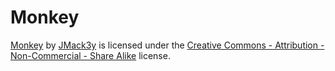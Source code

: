 # Monkey

[Monkey](https://www.thingiverse.com/thing:3508820) by [JMack3y](https://www.thingiverse.com/JMack3y) is licensed under the [Creative Commons - Attribution - Non-Commercial - Share Alike](https://creativecommons.org/licenses/by-nc-sa/4.0/) license.
